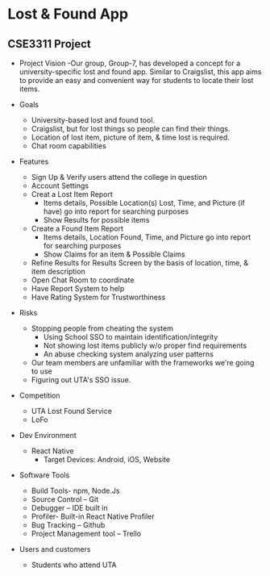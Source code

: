 # Lost & Found App
## CSE3311 Project

- Project Vision
 -Our group, Group-7, has developed a concept for a university-specific lost and found app. Similar to Craigslist, this app aims to provide an easy and convenient way for students to locate their lost items. 

- Goals

  - University-based lost and found tool.
  - Craigslist, but for lost things so people can find their things.
  - Location of lost item, picture of item, & time lost is required.
  - Chat room capabilities

- Features

  - Sign Up & Verify users attend the college in question
  - Account Settings
  - Creat a Lost Item Report
    - Items details, Possible Location(s) Lost, Time, and Picture (if have) go into report for searching purposes
    - Show Results for possible items
  - Create a Found Item Report
    - Items details, Location Found, Time, and Picture go into report for searching purposes
    - Show Claims for an item & Possible Claims
  - Refine Results for Results Screen by the basis of location, time, & item description
  - Open Chat Room to coordinate 
  - Have Report System to help 
  - Have Rating System for Trustworthiness

- Risks

  - Stopping people from cheating the system
    - Using School SSO to maintain identification/integrity
    - Not showing lost items publicly w/o proper find requirements
    - An abuse checking system analyzing user patterns
  - Our team members are unfamiliar with the frameworks we're going to use
  - Figuring out UTA's SSO issue.

- Competition

  - UTA Lost Found Service
  - LoFo
- Dev Environment

  - React Native
    - Target Devices: Android, iOS, Website

- Software Tools

  - Build Tools- npm, Node.Js
  - Source Control – Git
  - Debugger – IDE built in
  - Profiler- Built-in React Native Profiler
  - Bug Tracking – Github
  - Project Management tool – Trello

- Users and customers

  - Students who attend UTA

